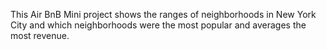This Air BnB Mini project shows the ranges of neighborhoods in New York City and which neighborhoods were the most popular and averages the most revenue.
